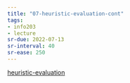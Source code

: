 ```yaml
---
title: "07-heuristic-evaluation-cont"
tags: 
- info203 
- lecture
sr-due: 2022-07-13
sr-interval: 40
sr-ease: 250
---
```


[heuristic-evaluation](notes/heuristic-evaluation.md)
